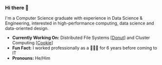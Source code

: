 ### Hi there 👋

I'm a Computer Science graduate with experience in Data Science & Engineering, interested in high-performance computing, data science and data-oriented design.

- **Currently Working On:** Distributed File Systems [[Donut](https://github.com/tomas-ramos21/Donut)] and Cluster Computing [[Cookie](https://github.com/tomas-ramos21/Cookie)]
- **Fun Fact:** I worked professionally as a 👨🏼‍🍳 for 6 years before coming to IT
- **Pronouns:** He/Him

<!--
[![tomas-ramos21's github stats](https://github-readme-stats.vercel.app/api?username=tomas-ramos21&include_all_commits=true&show_icons=true&hide_title=true&hide_border=true)](https://github.com/tomas-ramos21)
[![Top Langs](https://github-readme-stats.vercel.app/api/top-langs/?username=tomas-ramos21&include_all_commits=true&show_icons=true&hide_title=true&hide_border=true)](https://github.com/tomas-ramos21)
-->

